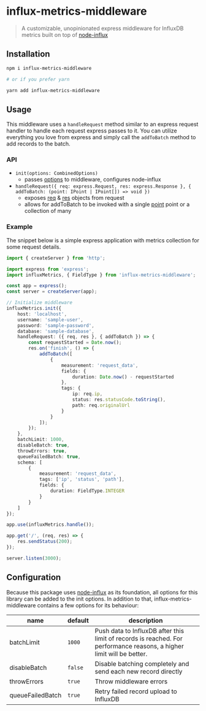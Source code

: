 # influx-metrics-middleware

> A customizable, unopinionated express middleware for InfluxDB metrics built on top of [node-influx](https://github.com/node-influx/node-influx)

## Installation

```bash
npm i influx-metrics-middleware

# or if you prefer yarn

yarn add influx-metrics-middleware
```

## Usage

This middleware uses a `handleRequest` method similar to an express request handler to handle each request express passes to it. You can utilize everything you love from express and simply call the `addToBatch` method to add records to the batch.

### API

- `init(options: CombinedOptions)`
	- passes [options](#configuration) to middleware, configures node-influx
- `handleRequest({ req: express.Request, res: express.Response }, { addToBatch: (point: IPoint | IPoint[]) => void })`
	- exposes [req](http://expressjs.com/en/4x/api.html#req) & [res](http://expressjs.com/en/4x/api.html#res) objects from request
	- allows for addToBatch to be invoked with a single [point](https://node-influx.github.io/typedef/index.html#static-typedef-IPoint) point or a collection of many

### Example

The snippet below is a simple express application with metrics collection for some request details.

```typescript
import { createServer } from 'http';

import express from 'express';
import influxMetrics, { FieldType } from 'influx-metrics-middleware';

const app = express();
const server = createServer(app);

// Initialize middleware
influxMetrics.init({
	host: 'localhost',
	username: 'sample-user',
	password: 'sample-password',
	database: 'sample-database',
	handleRequest: ({ req, res }, { addToBatch }) => {
		const requestStarted = Date.now();
		res.on('finish', () => {
			addToBatch([
				{
					measurement: 'request_data',
					fields: {
						duration: Date.now() - requestStarted
					},
					tags: {
						ip: req.ip,
						status: res.statusCode.toString(),
						path: req.originalUrl
					}
				}
			]);
		});
	},
	batchLimit: 1000,
	disableBatch: true,
	throwErrors: true,
	queueFailedBatch: true,
	schema: [
		{
			measurement: 'request_data',
			tags: ['ip', 'status', 'path'],
			fields: {
				duration: FieldType.INTEGER
			}
		}
	]
});

app.use(influxMetrics.handle());

app.get('/', (req, res) => {
	res.sendStatus(200);
});

server.listen(3000);
```

## Configuration

Because this package uses [node-influx](https://github.com/node-influx/node-influx) as its foundation, all options for this library can be added to the init options. In addition to that, influx-metrics-middleware contains a few options for its behaviour:

| **name**         | **default** | **description**                                                                                                       |
|------------------|-------------|-----------------------------------------------------------------------------------------------------------------------|
| batchLimit       | `1000`      | Push data to InfluxDB after this limit of records is reached. For performance reasons, a higher limit will be better. |
| disableBatch     | `false`     | Disable batching completely and send each new record directly                                                         |
| throwErrors      | `true`      | Throw middleware errors                                                                                               |
| queueFailedBatch | `true`      | Retry failed record upload to InfluxDB                                                                                |
